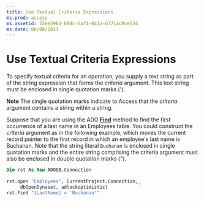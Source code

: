```yaml
---
title: Use Textual Criteria Expressions
ms.prod: access
ms.assetid: 72ee596d-b08c-6af4-041a-6771ac8ce524
ms.date: 06/08/2017
---
```



# Use Textual Criteria Expressions

To specify textual criteria for an operation, you supply a text string as part of the string expression that forms the  _criteria_ argument. This text string must be enclosed in single quotation marks (').


 **Note**  The single quotation marks indicate to Access that the  _criteria_ argument contains a string within a string.


Suppose that you are using the ADO  **[Find](http://msdn.microsoft.com/library/A7CC9CEB-FDB9-73E2-8328-70B174F93CDA%28Office.15%29.aspx)** method to find the first occurrence of a last name in an Employees table. You could construct the _criteria_ argument as in the following example, which moves the current record pointer to the first record in which an employee's last name is Buchanan. Note that the string literal `Buchanan` is enclosed in single quotation marks and the entire string comprising the criteria argument must also be enclosed in double quotation marks (").




```vb
Dim rst As New ADODB.Connection 
 
rst.open "Employees", CurrentProject.Connection,_ 
     dbOpenDynaset, adlockoptimistic) 
rst.Find "[LastName] = 'Buchanan'"
```



